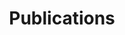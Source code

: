 ---
layout: papers
permalink: /publications/index.html
title: "Publications"
tags: [publications, papers, samuel gagnon-hartman, machine learning, cosmology]
image:
  feature: battle_scene.jpg
---